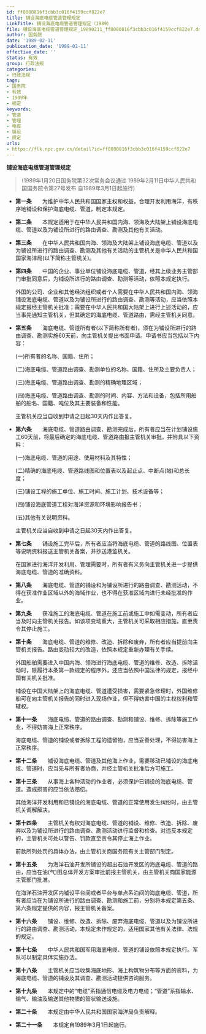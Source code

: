 ```yaml
---
id: ff8080816f3cbb3c016f4159ccf822e7
title: 铺设海底电缆管道管理规定
LinkTitle: 铺设海底电缆管道管理规定（1989）
file: 铺设海底电缆管道管理规定_19890211_ff8080816f3cbb3c016f4159ccf822e7.docx
author: 国务院
date: '1989-02-11'
publication_date: '1989-02-11'
effective_date: ''
status: 有效
group: 行政法规
categories:
- 行政法规
tags:
- 国务院
- 有效
- 1989年
- 规定
keywords:
- 管道
- 管理
- 电缆
- 铺设
- 规定
urls:
- https://flk.npc.gov.cn/detail?id=ff8080816f3cbb3c016f4159ccf822e7
---
```


**铺设海底电缆管道管理规定**

> (1989年1月20日国务院第32次常务会议通过 1989年2月11日中华人民共和国国务院令第27号发布 自1989年3月1日起施行)

- **第一条**　　为维护中华人民共和国国家主权和权益，合理开发利用海洋，有秩序地铺设和保护海底电缆、管道，制定本规定。

- **第二条**　　本规定适用于在中华人民共和国内海、领海及大陆架上铺设海底电缆、管道以及为铺设所进行的路由调查、勘测及其他有关活动。

- **第三条**　　在中华人民共和国内海、领海及大陆架上铺设海底电缆、管道以及为铺设所进行的路由调查、勘测及其他有关活动的主管机关是中华人民共和国国家海洋局(以下简称主管机关)。

- **第四条**　　中国的企业、事业单位铺设海底电缆、管道，经其上级业务主管部门审批同意后，为铺设所进行的路由调查、勘测等活动，依照本规定执行。

  外国的公司、企业和其他经济组织或者个人需要在中华人民共和国内海、领海铺设海底电缆、管道以及为铺设所进行的路由调查、勘测等活动，应当依照本规定报经主管机关批准；需要在中华人民共和国大陆架上进行上述活动的，应当事先通知主管机关，但其确定的海底电缆、管道路由，需经主管机关同意。

- **第五条**　　海底电缆、管道所有者(以下简称所有者)，须在为铺设所进行的路由调查、勘测实施60天前，向主管机关提出书面申请。申请书应当包括以下内容：

  (一)所有者的名称、国籍、住所；

  (二)海底电缆、管道路由调查、勘测单位的名称、国籍、住所及主要负责人；

  (三)海底电缆、管道路由调查、勘测的精确地理区域；

  (四)海底电缆、管道路由调查、勘测的时间、内容、方法和设备，包括所用船舶的船名、国籍、吨位及其主要装备和性能。

  主管机关应当自收到申请之日起30天内作出答复。

- **第六条**　　海底电缆、管道路由调查、勘测完成后，所有者应当在计划铺设施工60天前，将最后确定的海底电缆、管道路由报主管机关审批，并附具以下资料：

  (一)海底电缆、管道的用途、使用材料及其特性；

  (二)精确的海底电缆、管道路线图和位置表以及起止点、中断点(站)和总长度；

  (三)铺设工程的施工单位、施工时间、施工计划、技术设备等；

  (四)铺设海底管道工程对海洋资源和环境影响报告书；

  (五)其他有关说明资料。

  主管机关应当自收到申请之日起30天内作出答复。

- **第七条**　　铺设施工完毕后，所有者应当将海底电缆、管道的路线图、位置表等说明资料报送主管机关备案，并抄送港监机关。

  在国家进行海洋开发利用、管理需要时，所有者有义务向主管机关进一步提供海底电缆、管道的准确资料。

- **第八条**　　海底电缆、管道的铺设和为铺设所进行的路由调查、勘测活动，不得在获准作业区域以外的海域作业，也不得在获准区域内进行未经批准的作业。

- **第九条**　　获准施工的海底电缆、管道在施工前或施工中如需变动，所有者应当及时向主管机关报告。如该项变动重大，主管机关可采取相应措施，直至责令其停止施工。

- **第十条**　　海底电缆、管道的维修、改造、拆除和废弃，所有者应当提前向主管机关报告。路由变动较大的改造，依照本规定重新办理有关手续。

  外国船舶需要进入中国内海、领海进行海底电缆、管道的维修、改造、拆除活动时，除履行本条第一款规定的程序外，还应当依照中国法律的规定，报经中国有关机关批准。

  铺设在中国大陆架上的海底电缆、管道遭受损害，需要紧急修理时，外国维修船可在向主管机关报告的同时进入现场作业，但不得妨害中国的主权权利和管辖权。

- **第十一条**　　海底电缆、管道的路由调查、勘测和铺设、维修、拆除等施工作业，不得妨害海上正常秩序。

  海底电缆、管道的铺设或者拆除工程的遗留物，应当妥善处理，不得妨害海上正常秩序。

- **第十二条**　　铺设海底电缆、管道及其他海上作业，需要移动已铺设的海底电缆、管道时，应当先与所有者协商，并经主管机关批准后方可施工。

- **第十三条**　　从事海上各种活动的作业者，必须保护已铺设的海底电缆、管道。造成损害的应当依法赔偿。

  其他海洋开发利用和已铺设的海底电缆、管道的正常使用发生纠纷时，由主管机关调解解决。

- **第十四条**　　主管机关有权对海底电缆、管道的铺设、维修、改造、拆除、废弃以及为铺设所进行的路由调查、勘测活动进行监督和检查。对违反本规定的，主管机关可处以警告、罚款直至责令其停止海上作业。

  前款所列处罚的具体办法，由主管机关商国务院有关主管部门制定。

- **第十五条**　　为海洋石油开发所铺设的超出石油开发区的海底电缆、管道的路由，应当在油(气)田总体开发方案审批前报主管机关，由主管机关商国家能源主管部门批准。

  在海洋石油开发区内铺设平台间或者平台与单点系泊间的海底电缆、管道，所有者应当在为铺设所进行的路由调查、勘测和施工前，分别将本规定第五条、第六条规定提供的内容，报主管机关备案。

- **第十六条**　　铺设、维修、改造、拆除、废弃海底电缆、管道以及为铺设所进行的路由调查、勘测活动，本规定未作规定的，适用国家其他有关法律、法规的规定。

- **第十七条**　　中华人民共和国军用海底电缆、管道的铺设依照本规定执行。军队可以制定具体实施办法。

- **第十八条**　　主管机关应当收集海底地形、海上构筑物分布等方面的资料，为海底电缆、管道的铺设及其调查、勘测活动提供咨询服务。

- **第十九条**　　本规定中的“电缆”系指通信电缆及电力电缆；“管道”系指输水、输气、输油及输送其他物质的管状输送设施。

- **第二十条**　　本规定由中华人民共和国国家海洋局负责解释。

- **第二十一条**　　本规定自1989年3月1日起施行。
